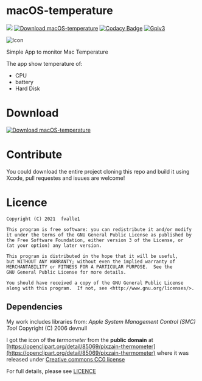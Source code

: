 # macOS-temperature
![](https://img.shields.io/github/release/qubyte/rubidium.svg)
[![Download macOS-temperature](https://img.shields.io/sourceforge/dm/macos-temperature.svg)](https://sourceforge.net/projects/macos-temperature/files/latest/download)
[![Codacy Badge](https://api.codacy.com/project/badge/Grade/ec527ea9c3b0443fa2fbf020a474ad0f)](https://www.codacy.com/app/fvalle1/macOS-temperature?utm_source=github.com&amp;utm_medium=referral&amp;utm_content=fvalle1/macOS-temperature&amp;utm_campaign=Badge_Grade)
[![Gplv3](https://img.shields.io/badge/license-GPLv3-blue.svg)](https://www.gnu.org/licenses/)

![Icon](Temperature.png)

Simple App to monitor Mac Temperature

The app show temperature of:
- CPU
- battery
- Hard Disk

# Download
[![Download macOS-temperature](https://a.fsdn.com/con/app/sf-download-button)](https://sourceforge.net/projects/macos-temperature/files/latest/download)

# Contribute

You could download the entire project cloning this repo and build it using Xcode, pull requestes and isuues are welcome!

# Licence
    Copyright (C) 2021  fvalle1

    This program is free software: you can redistribute it and/or modify
    it under the terms of the GNU General Public License as published by
    the Free Software Foundation, either version 3 of the License, or
    (at your option) any later version.

    This program is distributed in the hope that it will be useful,
    but WITHOUT ANY WARRANTY; without even the implied warranty of
    MERCHANTABILITY or FITNESS FOR A PARTICULAR PURPOSE.  See the
    GNU General Public License for more details.

    You should have received a copy of the GNU General Public License
    along with this program.  If not, see <http://www.gnu.org/licenses/>.

## Dependencies
My work includes libraries from:
*Apple System Management Control (SMC) Tool*
Copyright (C) 2006 devnull

I got the icon of the *termometer* from the **public domain** at [https://openclipart.org/detail/85069/pixzain-thermometer](https://openclipart.org/detail/85069/pixzain-thermometer) where it was released under [Creative commons CC0 license](https://creativecommons.org/publicdomain/zero/1.0/)

For full details, please see [LICENCE](LICENCE)
